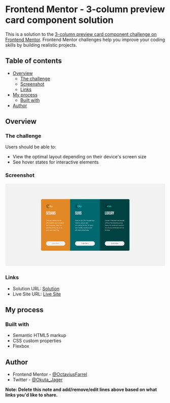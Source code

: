 # Frontend Mentor - 3-column preview card component solution

This is a solution to the [3-column preview card component challenge on Frontend Mentor](https://www.frontendmentor.io/challenges/3column-preview-card-component-pH92eAR2-). Frontend Mentor challenges help you improve your coding skills by building realistic projects. 

## Table of contents

- [Overview](#overview)
  - [The challenge](#the-challenge)
  - [Screenshot](#screenshot)
  - [Links](#links)
- [My process](#my-process)
  - [Built with](#built-with)
- [Author](#author)

## Overview

### The challenge

Users should be able to:

- View the optimal layout depending on their device's screen size
- See hover states for interactive elements

### Screenshot

![](./images/screenshot.jpeg)

### Links

- Solution URL: [Solution](https://www.frontendmentor.io/challenges/3column-preview-card-component-pH92eAR2-/hub/3column-preview-card-component-csZPObXaE)
- Live Site URL: [Live Site](https://octaviusfarrel.github.io/3-column-preview-card-component-main/)

## My process

### Built with

- Semantic HTML5 markup
- CSS custom properties
- Flexbox

## Author

- Frontend Mentor - [@OctaviusFarrel](https://www.frontendmentor.io/profile/OctaviusFarrel)
- Twitter - [@Okuta_Jager](https://twitter.com/Okuta_Jager)

**Note: Delete this note and add/remove/edit lines above based on what links you'd like to share.**
